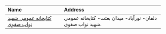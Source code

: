 | Name                                                                                                 | Address                                                    |
|:-----------------------------------------------------------------------------------------------------|:-----------------------------------------------------------|
| [كتابخانه عمومی شهید نواب صفوی](https://lib.ir/fa/library/400/كتابخانه-عمومی-شهید-نواب-صفوی/search/) | دلفان- نورآباد- میدان بعثت- كتابخانه عمومی شهید نواب صفوی. |